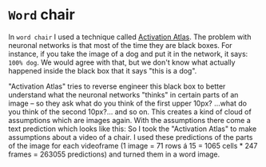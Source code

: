 # `Word` chair

In `word chair` I used a technique called [Activation Atlas](https://distill.pub/2019/activation-atlas/). The problem with neuronal networks is that most of the time they are black boxes. For instance, if you take the image of a dog and put it in the network, it says: `100% dog`. We would agree with that, but we don't know what actually happened inside the black box that it says "this is a dog".


"Activation Atlas" tries to reverse engineer this black box to better understand what the neuronal networks "thinks" in certain parts of an image – so they ask what do you think of the first upper 10px? ...what do you think of the second 10px?... and so on. 
This creates a kind of cloud of assumptions which are images again. With the assumptions there come a text prediction which looks like this:
So I took the "Activation Atlas" to make assumptions about a video of a chair. I used these predictions of the parts of the image for each videoframe (1 image = 71 rows á 15 = 1065 cells * 247 frames = 263055 predictions) and turned them in a word image. 



